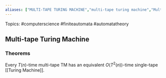 ```yaml
---
aliases: ["MULTI-TAPE TURING MACHINE","multi-tape turing machine","Multi-tape Turing Machine","Multi-tape Turing Machines","multi-tape turing machines","multi-tape TM","mutli-tape TMs"] 
---
```

Topics: #computerscience #finiteautomata #automatatheory 

## Multi-tape Turing Machine


### Theorems
Every $T(n)$-time multi-tape TM has an equivalent $O(T^2 (n))$-time single-tape [[Turing Machine]].
